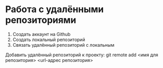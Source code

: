 # Работа с удалёнными репозиториями
1.  Создать аккаунт на Github 
2. Создать локальный репозиторий
3. Связать удалённый репозиторий с локальным

Добавить удалённый репозиторий к проекту:
git remote add <имя для репозитория> <url-адрес репозитория>
